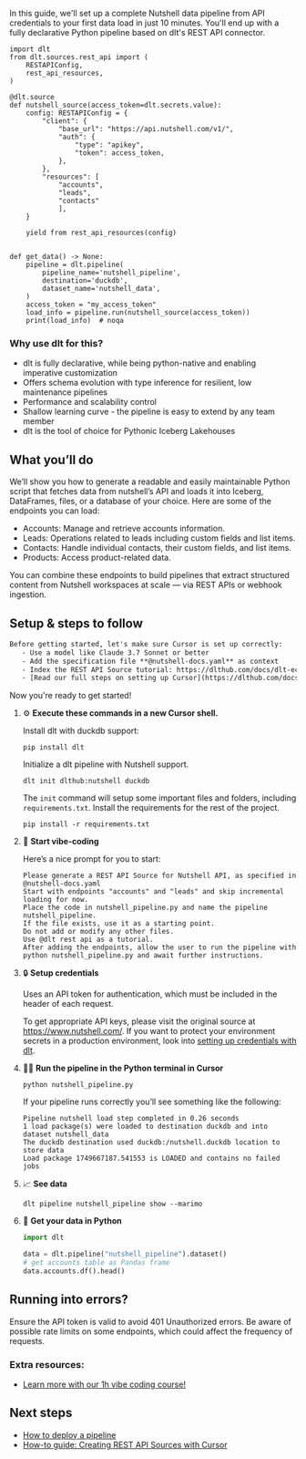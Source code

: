 In this guide, we'll set up a complete Nutshell data pipeline from API credentials to your first data load in just 10 minutes. You'll end up with a fully declarative Python pipeline based on dlt's REST API connector.

```python-outcome
import dlt
from dlt.sources.rest_api import (
    RESTAPIConfig,
    rest_api_resources,
)

@dlt.source
def nutshell_source(access_token=dlt.secrets.value):
    config: RESTAPIConfig = {
        "client": {
            "base_url": "https://api.nutshell.com/v1/",
            "auth": {
                "type": "apikey",
                "token": access_token,
            },
        },
        "resources": [
            "accounts",
            "leads",
            "contacts"
            ],
    }

    yield from rest_api_resources(config)


def get_data() -> None:
    pipeline = dlt.pipeline(
        pipeline_name='nutshell_pipeline',
        destination='duckdb',
        dataset_name='nutshell_data', 
    )
    access_token = "my_access_token"
    load_info = pipeline.run(nutshell_source(access_token))
    print(load_info)  # noqa
```

### Why use dlt for this?

- dlt is fully declarative, while being python-native and enabling imperative customization
- Offers schema evolution with type inference for resilient, low maintenance pipelines
- Performance and scalability control
- Shallow learning curve - the pipeline is easy to extend by any team member
- dlt is the tool of choice for Pythonic Iceberg Lakehouses

## What you’ll do

We’ll show you how to generate a readable and easily maintainable Python script that fetches data from nutshell’s API and loads it into Iceberg, DataFrames, files, or a database of your choice. Here are some of the endpoints you can load:

- Accounts: Manage and retrieve accounts information.
- Leads: Operations related to leads including custom fields and list items.
- Contacts: Handle individual contacts, their custom fields, and list items.
- Products: Access product-related data.

You can combine these endpoints to build pipelines that extract structured content from Nutshell workspaces at scale — via REST APIs or webhook ingestion.

## Setup & steps to follow

```default
Before getting started, let's make sure Cursor is set up correctly:
   - Use a model like Claude 3.7 Sonnet or better
   - Add the specification file **@nutshell-docs.yaml** as context
   - Index the REST API Source tutorial: https://dlthub.com/docs/dlt-ecosystem/verified-sources/rest_api/ and add it to context as **@dlt rest api**
   - [Read our full steps on setting up Cursor](https://dlthub.com/docs/dlt-ecosystem/llm-tooling/cursor-restapi#23-configuring-cursor-with-documentation)
```

Now you're ready to get started! 

1. ⚙️ **Execute these commands in a new Cursor shell.**
    
    Install dlt with duckdb support:
    ```shell
    pip install dlt
    ```

    Initialize a dlt pipeline with Nutshell support.
    ```shell
    dlt init dlthub:nutshell duckdb
    ```

    The `init` command will setup some important files and folders, including `requirements.txt`. Install the requirements for the rest of the project.
    ```shell
    pip install -r requirements.txt
    ```
    
2. 🤠 **Start vibe-coding**
    
    Here’s a nice prompt for you to start: 
    
    ```prompt
    Please generate a REST API Source for Nutshell API, as specified in @nutshell-docs.yaml 
    Start with endpoints "accounts" and "leads" and skip incremental loading for now. 
    Place the code in nutshell_pipeline.py and name the pipeline nutshell_pipeline. 
    If the file exists, use it as a starting point. 
    Do not add or modify any other files. 
    Use @dlt rest api as a tutorial. 
    After adding the endpoints, allow the user to run the pipeline with python nutshell_pipeline.py and await further instructions.
    ```

    
3. 🔒 **Setup credentials** 
    
    Uses an API token for authentication, which must be included in the header of each request.
    
    To get appropriate API keys, please visit the original source at https://www.nutshell.com/.
    If you want to protect your environment secrets in a production environment, look into [setting up credentials with dlt](https://dlthub.com/docs/walkthroughs/add_credentials).
    
4. 🏃‍♀️ **Run the pipeline in the Python terminal in Cursor**
    
    ```shell
    python nutshell_pipeline.py
    ```
    
    If your pipeline runs correctly you’ll see something like the following:
    
    ```shell
    Pipeline nutshell load step completed in 0.26 seconds
    1 load package(s) were loaded to destination duckdb and into dataset nutshell_data
    The duckdb destination used duckdb:/nutshell.duckdb location to store data
    Load package 1749667187.541553 is LOADED and contains no failed jobs
    ```
    
5. 📈 **See data**
    
    ```shell
    dlt pipeline nutshell_pipeline show --marimo
    ```
    
6. 🐍 **Get your data in Python**
    
    ```python
    import dlt

   data = dlt.pipeline("nutshell_pipeline").dataset()
   # get accounts table as Pandas frame
   data.accounts.df().head()
    ```

## Running into errors?

Ensure the API token is valid to avoid 401 Unauthorized errors. Be aware of possible rate limits on some endpoints, which could affect the frequency of requests.

### Extra resources:

- [Learn more with our 1h vibe coding course!](https://www.youtube.com/watch?v=GGid70rnJuM)

## Next steps

- [How to deploy a pipeline](https://dlthub.com/docs/walkthroughs/deploy-a-pipeline)
- [How-to guide: Creating REST API Sources with Cursor](https://dlthub.com/docs/dlt-ecosystem/llm-tooling/cursor-restapi)
